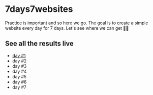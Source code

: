 # 7days7websites

Practice is important and so here we go. The goal is to create a simple website every day for 7 days. Let's see where we can get 🤘🏻

## See all the results live

* [day #1](https://linuscodes.github.io/7days7websites/day-1/)
* day #2
* day #3
* day #4
* day #5
* day #6
* day #7